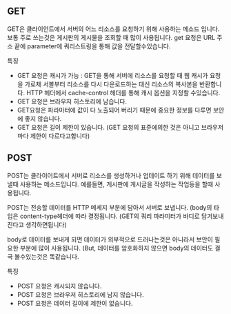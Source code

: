 ## GET

GET은 클라이언트에서 서버의 어느 리소스를 요청하기 위해 사용하는 메소드 입니다. 보통 주로 쓰는것은 게시판의 게시물을 조회할 때 많이 사용됩니다. get 요청은 URL 주소 끝에 parameter에 쿼리스트링을 통해 값을 전달할수있습니다.

특징

- GET 요청은 캐시가 가능 : GET을 통해 서버에 리소스를 요청할 때 웹 캐시가 요청을 가로채 서볼부터 리소스를 다시 다운로드하는 대신 리소스의 복사본을 반환합니다. HTTP 헤더에서 cache-control 헤더를 통해 캐시 옵션을 지정할 수있습니다.
- GET 요청은 브라우저 히스토리에 남습니다.
- GET요청은 파라마터에 값이 다 노출되어 버리기 때문에 중요한 정보를 다루면 보안에 좋지 않습니다.
- GET 요청은 길이 제한이 있습니다. (GET 요청의 표준에의한 것은 아니고 브라우저마다 제한이 다르다고합니다)

## POST

POST는 클라이어트에서 서버로 리소스를 생성하거나 업데이트 하기 위해 데이터를 보낼때 사용하는 메소드입니다. 예를들면, 게시판에 게시글을 작성하는 작업등을 할때 사용됩니다.

POST는 전송할 데이터를 HTTP 메세지 부분에 담아서 서버로 보냅니다. (body의 타입은 content-type헤더에 따라 결정됩니다. (GET의 쿼리 파라미터가 바디로 담겨보내진다고 생각하면됩니다)

body로 데이터를 보내게 되면 데이터가 외부적으로 드러나는것은 아니라서 보안이 필요한 부분에 많이 사용됩니다. (But, 데이터를 암호화하지 않으면 body의 데이터도 결국 볼수있는것은 똑같습니다.

특징

- POST 요청은 캐시되지 않습니다.
- POST 요청은 브라우저 히스토리에 남지 않습니다.
- POST 요청은 데이터 길이에 제한이 없습니다.